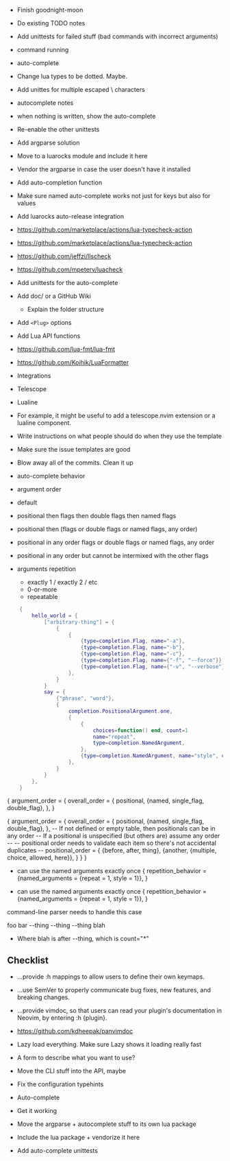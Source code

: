 - Finish goodnight-moon
- Do existing TODO notes

- Add unittests for failed stuff (bad commands with incorrect arguments)
 - command running
 - auto-complete

- Change lua types to be dotted. Maybe.

- Add unittes for multiple escaped \ characters
- autocomplete notes
 - when nothing is written, show the auto-complete

- Re-enable the other unittests

- Add argparse solution
 - Move to a luarocks module and include it here
  - Vendor the argparse in case the user doesn't have it installed
- Add auto-completion function

- Make sure named auto-complete works not just for keys but also for values

- Add luarocks auto-release integration

- https://github.com/marketplace/actions/lua-typecheck-action
- https://github.com/marketplace/actions/lua-typecheck-action
- https://github.com/jeffzi/llscheck
- https://github.com/mpeterv/luacheck

- Add unittests for the auto-complete


- Add doc/ or a GitHub Wiki
    - Explain the folder structure


- Add `<Plug>` options
- Add Lua API functions

- https://github.com/lua-fmt/lua-fmt
- https://github.com/Koihik/LuaFormatter

- Integrations
 - Telescope
 - Lualine
 - For example, it might be useful to add a telescope.nvim extension or a lualine component.

- Write instructions on what people should do when they use the template
- Make sure the issue templates are good

- Blow away all of the commits. Clean it up

- auto-complete behavior
 - argument order
  - default
   - positional then flags then double flags then named flags
   - positional then (flags or double flags or named flags, any order)
   - positional in any order flags or double flags or named flags, any order
   - positional in any order but cannot be intermixed with the other flags
 - arguments repetition
   - exactly 1 / exactly 2 / etc
   - 0-or-more
   - repeatable


```lua
    {
        hello_world = {
            ["arbitrary-thing"] = {
                {
                    {
                        {type=completion.Flag, name="-a"},
                        {type=completion.Flag, name="-b"},
                        {type=completion.Flag, name="-c"},
                        {type=completion.Flag, name={"-f", "--force"}},
                        {type=completion.Flag, name={"-v", "--verbose"}, count="*"},
                    },
                }
            }
            say = {
                {"phrase", "word"},
                {
                    completion.PositionalArgument.one,
                    {
                        {
                            choices=function() end, count=1
                            name="repeat",
                            type=completion.NamedArgument,
                        },
                        {type=completion.NamedArgument, name="style", choices={"lowercase", "uppercase"}},
                    },
                }
            }
        },
    }
```


{
argument_order = {
    overall_order = {
        positional,
        {named, single_flag, double_flag},
    },
}

{ argument_order = {
    overall_order = {
      positional,
      {named, single_flag, double_flag},
    },
    -- If not defined or empty table, then positionals can be in any order
    -- If a positional is unspecified (but others are) assume any order
    --
    -- positional order needs to validate each item so there's not accidental duplicates
    --
    positional_order = {
      {before, after, thing},
      {another, {multiple, choice, allowed, here}},
    }
  }
}

- can use the named arguments exactly once
{
  repetition_behavior = {named_arguments = {repeat = 1, style = 1}},
}


- can use the named arguments exactly once
{
  repetition_behavior = {named_arguments = {repeat = 1, style = 1}},
}

command-line parser needs to handle this case

foo bar --thing --thing --thing blah
 - Where blah is after --thing, which is count="*"

## Checklist

- ...provide :h <Plug> mappings to allow users to define their own keymaps.

- ...use SemVer to properly communicate bug fixes, new features, and breaking changes.

- ...provide vimdoc, so that users can read your plugin's documentation in Neovim, by entering :h {plugin}.
 - https://github.com/kdheepak/panvimdoc

- Lazy load everything. Make sure Lazy shows it loading really fast

- A form to describe what you want to use?

- Move the CLI stuff into the API, maybe

- Fix the configuration typehints

- Auto-complete
 - Get it working
 - Move the argparse + autocomplete stuff to its own lua package
 - Include the lua package + vendorize it here
 - Add auto-complete unittests


